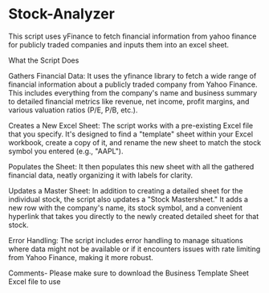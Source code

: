# Stock-Analyzer
This script uses yFinance to fetch financial information from yahoo finance for publicly traded companies and inputs them into an excel sheet.

What the Script Does

Gathers Financial Data: It uses the yfinance library to fetch a wide range of financial information about a publicly traded company from Yahoo Finance. This includes everything from the company's name and business summary to detailed financial metrics like revenue, net income, profit margins, and various valuation ratios (P/E, P/B, etc.).

Creates a New Excel Sheet: The script works with a pre-existing Excel file that you specify. It's designed to find a "template" sheet within your Excel workbook, create a copy of it, and rename the new sheet to match the stock symbol you entered (e.g., "AAPL").

Populates the Sheet: It then populates this new sheet with all the gathered financial data, neatly organizing it with labels for clarity.

Updates a Master Sheet: In addition to creating a detailed sheet for the individual stock, the script also updates a "Stock Mastersheet." It adds a new row with the company's name, its stock symbol, and a convenient hyperlink that takes you directly to the newly created detailed sheet for that stock.

Error Handling: The script includes error handling to manage situations where data might not be available or if it encounters issues with rate limiting from Yahoo Finance, making it more robust.

Comments- Please make sure to download the Business Template Sheet Excel file to use
